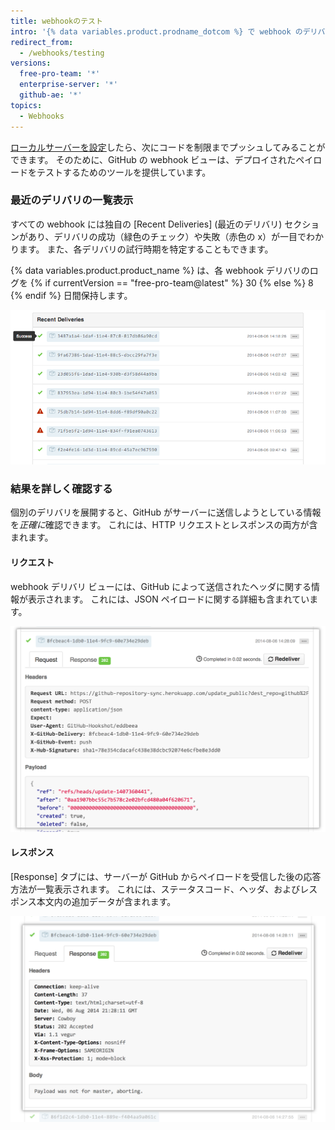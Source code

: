 ```yaml
---
title: webhookのテスト
intro: '{% data variables.product.prodname_dotcom %} で webhook のデリバリを確認します。これには、HTTP リクエストとペイロード、およびレスポンスが含まれます。'
redirect_from:
  - /webhooks/testing
versions:
  free-pro-team: '*'
  enterprise-server: '*'
  github-ae: '*'
topics:
  - Webhooks
---
```



[ローカルサーバーを設定](/webhooks/configuring/)したら、次にコードを制限までプッシュしてみることができます。 そのために、GitHub の webhook ビューは、デプロイされたペイロードをテストするためのツールを提供しています。

### 最近のデリバリの一覧表示

すべての webhook には独自の \[Recent Deliveries\] (最近のデリバリ) セクションがあり、デリバリの成功（緑色のチェック）や失敗（赤色の x）が一目でわかります。 また、各デリバリの試行時期を特定することもできます。

{% data variables.product.product_name %} は、各 webhook デリバリのログを {% if currentVersion == "free-pro-team@latest" %} 30 {% else %} 8 {% endif %} 日間保持します。

![[Recent Deliveries] ビュー](/assets/images/webhooks_recent_deliveries.png)

### 結果を詳しく確認する

個別のデリバリを展開すると、GitHub がサーバーに送信しようとしている情報を*正確に*確認できます。 これには、HTTP リクエストとレスポンスの両方が含まれます。

#### リクエスト

webhook デリバリ ビューには、GitHub によって送信されたヘッダに関する情報が表示されます。 これには、JSON ペイロードに関する詳細も含まれています。

![ペイロードリクエストの表示](/assets/images/payload_request_tab.png)

#### レスポンス

[Response] タブには、サーバーが GitHub からペイロードを受信した後の応答方法が一覧表示されます。 これには、ステータスコード、ヘッダ、およびレスポンス本文内の追加データが含まれます。

![ペイロードレスポンスの表示](/assets/images/payload_response_tab.png)
